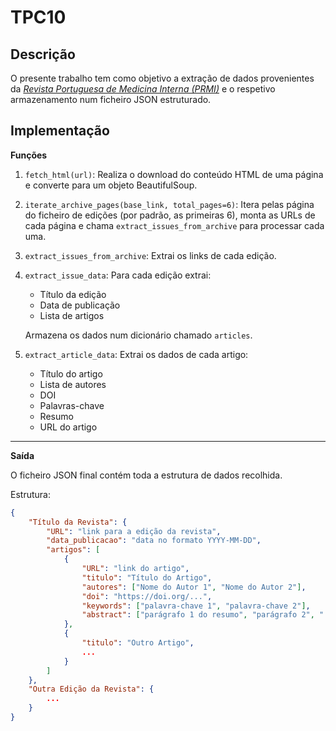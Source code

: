 # TPC10
## Descrição
O presente trabalho tem como objetivo a extração de dados provenientes da [*Revista Portuguesa de Medicina Interna (PRMI)*](https://revista.spmi.pt/index.php/rpmi/issue/archive) e o respetivo armazenamento num ficheiro JSON estruturado.

## Implementação

**Funções**

1. `fetch_html(url)`: Realiza o download do conteúdo HTML de uma página e converte para um objeto BeautifulSoup.

2. `iterate_archive_pages(base_link, total_pages=6)`: Itera pelas página do ficheiro de edições (por padrão, as primeiras 6), monta as URLs de cada página e chama `extract_issues_from_archive` para processar cada uma.

3. `extract_issues_from_archive`: Extrai os links de cada edição.

4. `extract_issue_data`: Para cada edição extrai:

    - Título da edição
    - Data de publicação
    - Lista de artigos

    Armazena os dados num dicionário chamado `articles`.

5. `extract_article_data`: Extrai os dados de cada artigo:

    - Título do artigo
    - Lista de autores
    - DOI
    - Palavras-chave
    - Resumo
    - URL do artigo

---

**Saída**

O ficheiro JSON final contém toda a estrutura de dados recolhida. 

Estrutura:

```json
{
    "Título da Revista": {
        "URL": "link para a edição da revista",
        "data_publicacao": "data no formato YYYY-MM-DD",
        "artigos": [
            {
                "URL": "link do artigo",
                "titulo": "Título do Artigo",
                "autores": ["Nome do Autor 1", "Nome do Autor 2"],
                "doi": "https://doi.org/...",
                "keywords": ["palavra-chave 1", "palavra-chave 2"],
                "abstract": ["parágrafo 1 do resumo", "parágrafo 2", "..."]
            },
            {
                "titulo": "Outro Artigo",
                ...
            }
        ]
    },
    "Outra Edição da Revista": {
        ...
    }
}
```